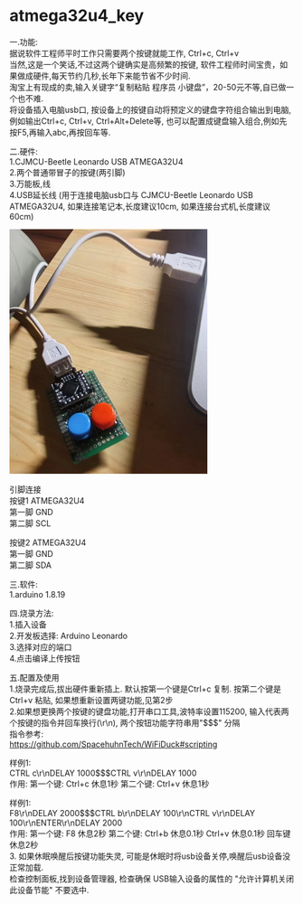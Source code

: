 # atmega32u4_key

一.功能:<br/>
   据说软件工程师平时工作只需要两个按键就能工作, Ctrl+c, Ctrl+v<br/>
   当然,这是一个笑话,不过这两个键确实是高频繁的按键, 软件工程师时间宝贵，如果做成硬件,每天节约几秒,长年下来能节省不少时间.<br/>
   淘宝上有现成的卖,输入关键字“复制粘贴 程序员 小键盘”，20-50元不等,自已做一个也不难.<br/>
   将设备插入电脑usb口, 按设备上的按键自动将预定义的键盘字符组合输出到电脑,例如输出Ctrl+c, Ctrl+v, Ctrl+Alt+Delete等, 也可以配置成键盘输入组合,例如先按F5,再输入abc,再按回车等.<br/>

二.硬件:<br/>
1.CJMCU-Beetle Leonardo USB ATMEGA32U4<br/>
2.两个普通带冒子的按键(两引脚)<br/>
3.万能板,线<br/>
4.USB延长线 (用于连接电脑usb口与 CJMCU-Beetle Leonardo USB ATMEGA32U4, 如果连接笔记本,长度建议10cm, 如果连接台式机,长度建议60cm)<br/>

<img src= 'https://github.com/lixy123/atmega32u4_key/blob/main/keyboard.jpg?raw=true' /> <br/>


引脚连接<br/>
按键1  ATMEGA32U4<br/>
第一脚  GND<br/>
第二脚  SCL<br/>

按键2  ATMEGA32U4<br/>
第一脚  GND<br/>
第二脚  SDA<br/>

三.软件:<br/>
1.arduino  1.8.19<br/>

四.烧录方法:<br/>
1.插入设备<br/>
2.开发板选择: Arduino Leonardo<br/>
3.选择对应的端口<br/>
4.点击编译上传按钮<br/>

五.配置及使用<br/>
1.烧录完成后,拔出硬件重新插上. 默认按第一个键是Ctrl+c 复制. 按第二个键是Ctrl+v 粘贴, 如果想重新设置两键功能,见第2步<br/>
2.如果想更换两个按键的键盘功能,打开串口工具,波特率设置115200, 输入代表两个按键的指令并回车换行(\r\n), 两个按钮功能字符串用"$$$" 分隔<br/>
  指令参考:<br/>
  https://github.com/SpacehuhnTech/WiFiDuck#scripting<br/>

  样例1:<br/>
  CTRL c\r\nDELAY 1000$$$CTRL v\r\nDELAY 1000<br/>
  作用: 第一个键: Ctrl+c 休息1秒 第二个键: Ctrl+v 休息1秒<br/>

  样例1:<br/>
  F8\r\nDELAY 2000$$$CTRL b\r\nDELAY 100\r\nCTRL v\r\nDELAY 100\r\nENTER\r\nDELAY 2000<br/>
  作用: 第一个键: F8 休息2秒 第二个键: Ctrl+b 休息0.1秒 Ctrl+v 休息0.1秒 回车键 休息2秒<br/>
3. 如果休眠唤醒后按键功能失灵, 可能是休眠时将usb设备关停,唤醒后usb设备没正常加载.<br/>
   检查控制面板,找到设备管理器, 检查确保 USB输入设备的属性的 "允许计算机关闭此设备节能" 不要选中.<br/>
  
